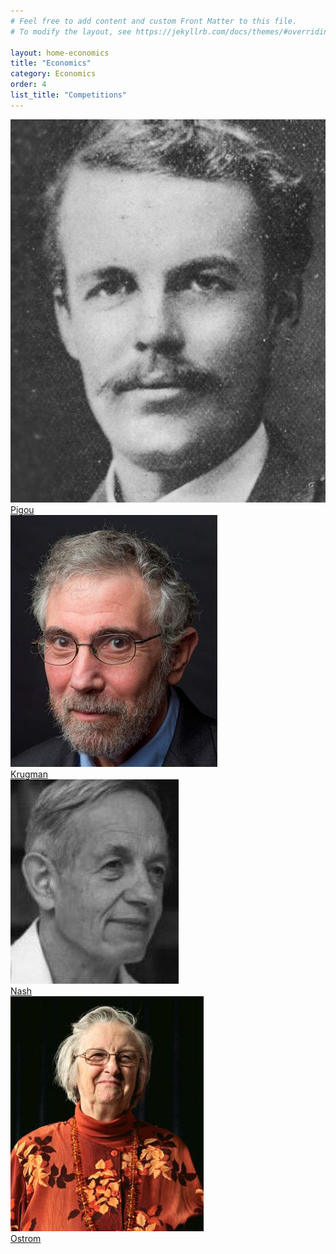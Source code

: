 ```yaml
---
# Feel free to add content and custom Front Matter to this file.
# To modify the layout, see https://jekyllrb.com/docs/themes/#overriding-theme-defaults

layout: home-economics
title: "Economics"
category: Economics
order: 4
list_title: "Competitions"
---
```

<div class="ocontainer w3-quarter shadow">
  <img src="/categories/economics/assets/images/pigou.jpeg" class="oimage">
  <div class="ooverlay">
    <div class="otext">
      <a href="https://en.wikipedia.org/wiki/Arthur_Cecil_Pigou" class="noDecorationLink">Pigou</a>
    </div>
  </div>
</div>
<div class="ocontainer w3-quarter shadow">
  <img src="/categories/economics/assets/images/krugman.jpeg" class="oimage">
  <div class="ooverlay">
    <div class="otext">
      <a href="https://www.nytimes.com/column/paul-krugman" class="noDecorationLink">Krugman</a>
    </div>
  </div>
</div>
<div class="ocontainer w3-quarter shadow">
  <img src="/categories/economics/assets/images/nash.jpeg" class="oimage">
  <div class="ooverlay">
    <div class="otext">
      <a href="https://en.wikipedia.org/wiki/John_Forbes_Nash_Jr" class="noDecorationLink">Nash</a>
    </div>
  </div>
</div>
<div class="ocontainer w3-quarter shadow">
  <img src="/categories/economics/assets/images/ostrom.jpeg" class="oimage">
  <div class="ooverlay">
    <div class="otext">
      <a href="https://en.wikipedia.org/wiki/Elinor_Ostrom" class="noDecorationLink">Ostrom</a>
    </div>
  </div>
</div>
